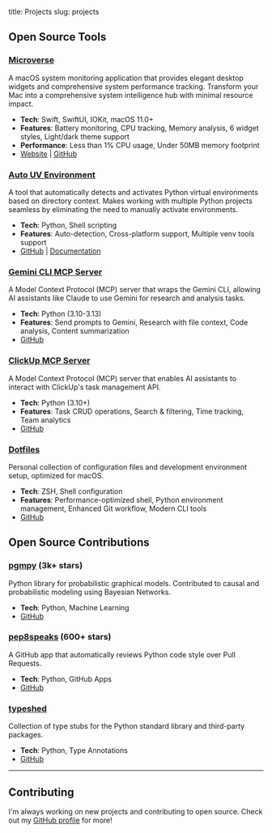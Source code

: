 title: Projects
slug: projects

## Open Source Tools

### [Microverse](https://microverse.ashwch.com/)
A macOS system monitoring application that provides elegant desktop widgets and comprehensive system performance tracking. Transform your Mac into a comprehensive system intelligence hub with minimal resource impact.

- **Tech**: Swift, SwiftUI, IOKit, macOS 11.0+
- **Features**: Battery monitoring, CPU tracking, Memory analysis, 6 widget styles, Light/dark theme support
- **Performance**: Less than 1% CPU usage, Under 50MB memory footprint
- [Website](https://microverse.ashwch.com/) | [GitHub](https://github.com/ashwch/microverse)

### [Auto UV Environment](https://auto-uv-env.ashwch.com/)
A tool that automatically detects and activates Python virtual environments based on directory context. Makes working with multiple Python projects seamless by eliminating the need to manually activate environments.

- **Tech**: Python, Shell scripting
- **Features**: Auto-detection, Cross-platform support, Multiple venv tools support
- [GitHub](https://github.com/ashwch/auto-uv-env) | [Documentation](https://auto-uv-env.ashwch.com/)

### [Gemini CLI MCP Server](https://github.com/DiversioTeam/gemini-cli-mcp)
A Model Context Protocol (MCP) server that wraps the Gemini CLI, allowing AI assistants like Claude to use Gemini for research and analysis tasks.

- **Tech**: Python (3.10-3.13)
- **Features**: Send prompts to Gemini, Research with file context, Code analysis, Content summarization
- [GitHub](https://github.com/DiversioTeam/gemini-cli-mcp)

### [ClickUp MCP Server](https://github.com/DiversioTeam/clickup-mcp)
A Model Context Protocol (MCP) server that enables AI assistants to interact with ClickUp's task management API.

- **Tech**: Python (3.10+)
- **Features**: Task CRUD operations, Search & filtering, Time tracking, Team analytics
- [GitHub](https://github.com/DiversioTeam/clickup-mcp)

### [Dotfiles](https://github.com/ashwch/dotfiles)
Personal collection of configuration files and development environment setup, optimized for macOS.

- **Tech**: ZSH, Shell configuration
- **Features**: Performance-optimized shell, Python environment management, Enhanced Git workflow, Modern CLI tools
- [GitHub](https://github.com/ashwch/dotfiles)

## Open Source Contributions

### [pgmpy](https://github.com/pgmpy/pgmpy) (3k+ stars)
Python library for probabilistic graphical models. Contributed to causal and probabilistic modeling using Bayesian Networks.

- **Tech**: Python, Machine Learning
- [GitHub](https://github.com/pgmpy/pgmpy)

### [pep8speaks](https://github.com/pep8speaks-org/pep8speaks) (600+ stars)
A GitHub app that automatically reviews Python code style over Pull Requests.

- **Tech**: Python, GitHub Apps
- [GitHub](https://github.com/pep8speaks-org/pep8speaks)

### [typeshed](https://github.com/python/typeshed)
Collection of type stubs for the Python standard library and third-party packages.

- **Tech**: Python, Type Annotations
- [GitHub](https://github.com/python/typeshed)

---

## Contributing

I'm always working on new projects and contributing to open source. Check out my [GitHub profile](https://github.com/ashwch) for more!